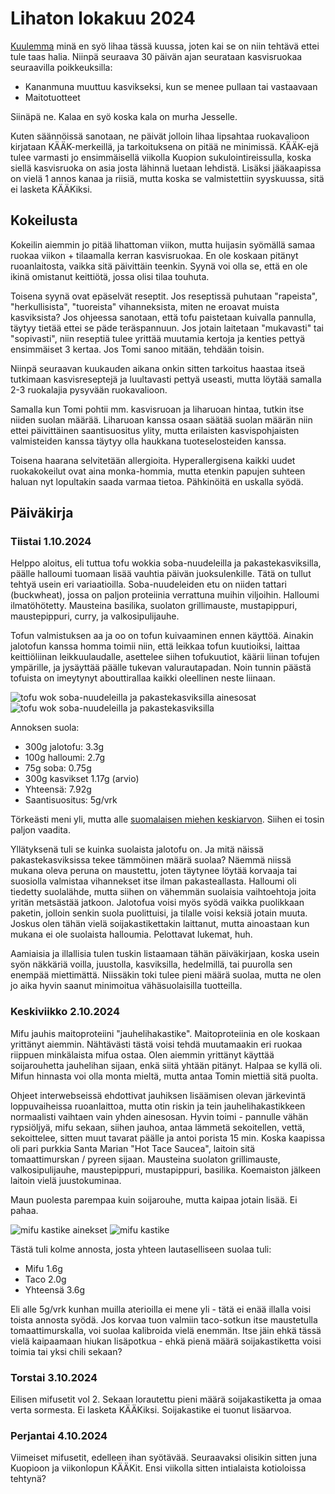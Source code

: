 # Lihaton lokakuu 2024

[Kuulemma](https://kruulos.org/lihaton.html) minä en syö lihaa tässä kuussa, joten kai se on niin tehtävä ettei tule taas halia. Niinpä seuraava 30 päivän ajan seurataan kasvisruokaa seuraavilla poikkeuksilla:

- Kananmuna muuttuu kasvikseksi, kun se menee pullaan tai vastaavaan
- Maitotuotteet

Siinäpä ne. Kalaa en syö koska kala on murha Jesselle.

Kuten säännöissä sanotaan, ne päivät jolloin lihaa lipsahtaa ruokavalioon kirjataan KÄÄK-merkeillä, ja tarkoituksena on pitää ne minimissä. KÄÄK-ejä tulee varmasti jo ensimmäisellä viikolla Kuopion sukulointireissulla, koska siellä kasvisruoka on asia josta lähinnä luetaan lehdistä. Lisäksi jääkaapissa on vielä 1 annos kanaa ja riisiä, mutta koska se valmistettiin syyskuussa, sitä ei lasketa KÄÄKiksi.

## Kokeilusta

Kokeilin aiemmin jo pitää lihattoman viikon, mutta huijasin syömällä samaa ruokaa viikon + tilaamalla kerran kasvisruokaa. En ole koskaan pitänyt ruoanlaitosta, vaikka sitä päivittäin teenkin. Syynä voi olla se, että en ole ikinä omistanut keittiötä, jossa olisi tilaa touhuta.

Toisena syynä ovat epäselvät reseptit. Jos reseptissä puhutaan "rapeista", "herkullisista", "tuoreista" vihanneksista, miten ne eroavat muista kasviksista? Jos ohjeessa sanotaan, että tofu paistetaan kuivalla pannulla, täytyy tietää ettei se päde teräspannuun. Jos jotain laitetaan "mukavasti" tai "sopivasti", niin reseptiä tulee yrittää muutamia kertoja ja kenties pettyä ensimmäiset 3 kertaa. Jos Tomi sanoo mitään, tehdään toisin.

Niinpä seuraavan kuukauden aikana onkin sitten tarkoitus haastaa itseä tutkimaan kasvisreseptejä ja luultavasti pettyä useasti, mutta löytää samalla 2-3 ruokalajia pysyvään ruokavalioon.

Samalla kun Tomi pohtii mm. kasvisruoan ja liharuoan hintaa, tutkin itse niiden suolan määrää. Liharuoan kanssa osaan säätää suolan määrän niin ettei päivittäinen saantisuositus ylity, mutta erilaisten kasvispohjaisten valmisteiden kanssa täytyy olla haukkana tuoteselosteiden kanssa.

Toisena haarana selvitetään allergioita. Hyperallergisena kaikki uudet ruokakokeilut ovat aina monka-hommia, mutta etenkin papujen suhteen haluan nyt lopultakin saada varmaa tietoa. Pähkinöitä en uskalla syödä.

## Päiväkirja

### Tiistai 1.10.2024

Helppo aloitus, eli tuttua tofu wokkia soba-nuudeleilla ja pakastekasviksilla, päälle halloumi tuomaan lisää vauhtia päivän juoksulenkille. Tätä on tullut tehtyä usein eri variaatioilla. Soba-nuudeleiden etu on niiden tattari (buckwheat), jossa on paljon proteiinia verrattuna muihin viljoihin. Halloumi ilmatöhötetty. Mausteina basilika, suolaton grillimauste, mustapippuri, maustepippuri, curry, ja valkosipulijauhe.

Tofun valmistuksen aa ja oo on tofun kuivaaminen ennen käyttöä. Ainakin jalotofun kanssa homma toimii niin, että leikkaa tofun kuutioiksi, laittaa keittiöliinan leikkuulaudalle, asettelee siihen tofukuutiot, käärii liinan tofujen ympärille, ja jysäyttää päälle tukevan valurautapadan. Noin tunnin päästä tofuista on imeytynyt abouttirallaa kaikki oleellinen neste liinaan.

![tofu wok soba-nuudeleilla ja pakastekasviksilla ainesosat](./lihaton2024/tofuwok1.jpg)
![tofu wok soba-nuudeleilla ja pakastekasviksilla](./lihaton2024/tofuwok2.jpg)

Annoksen suola:

* 300g jalotofu: 3.3g
* 100g halloumi: 2.7g
* 75g soba: 0.75g
* 300g kasvikset 1.17g (arvio)
* Yhteensä: 7.92g
* Saantisuositus: 5g/vrk

Törkeästi meni yli, mutta alle [suomalaisen miehen keskiarvon](https://www.ruokavirasto.fi/elintarvikkeet/terveytta-edistava-ruokavalio/ravintoaineet/suola/). Siihen ei tosin paljon vaadita.

Yllätyksenä tuli se kuinka suolaista jalotofu on. Ja mitä näissä pakastekasviksissa tekee tämmöinen määrä suolaa? Näemmä niissä mukana oleva peruna on maustettu, joten täytynee löytää korvaaja tai suosiolla valmistaa vihannekset itse ilman pakasteallasta. Halloumi oli tiedetty suolalähde, mutta siihen on vähemmän suolaisia vaihtoehtoja joita yritän metsästää jatkoon. Jalotofua voisi myös syödä vaikka puolikkaan paketin, jolloin senkin suola puolittuisi, ja tilalle voisi keksiä jotain muuta. Joskus olen tähän vielä soijakastikettakin laittanut, mutta ainoastaan kun mukana ei ole suolaista halloumia. Pelottavat lukemat, huh.

Aamiaisia ja illallisia tulen tuskin listaamaan tähän päiväkirjaan, koska usein syön näkkäriä voilla, juustolla, kasviksilla, hedelmillä, tai puurolla sen enempää miettimättä. Niissäkin toki tulee pieni määrä suolaa, mutta ne olen jo aika hyvin saanut minimoitua vähäsuolaisilla tuotteilla.

### Keskiviikko 2.10.2024

Mifu jauhis maitoproteiini "jauhelihakastike". Maitoproteiinia en ole koskaan yrittänyt aiemmin. Nähtävästi tästä voisi tehdä muutamaakin eri ruokaa riippuen minkälaista mifua ostaa. Olen aiemmin yrittänyt käyttää soijarouhetta jauhelihan sijaan, enkä siitä yhtään pitänyt. Halpaa se kyllä oli. Mifun hinnasta voi olla monta mieltä, mutta antaa Tomin miettiä sitä puolta.

Ohjeet interwebseissä ehdottivat jauhiksen lisäämisen olevan järkevintä loppuvaiheissa ruoanlaittoa, mutta otin riskin ja tein jauhelihakastikkeen normaalisti vaihtaen vain yhden ainesosan. Hyvin toimi - pannulle vähän rypsiöljyä, mifu sekaan, siihen jauhoa, antaa lämmetä sekoitellen, vettä, sekoittelee, sitten muut tavarat päälle ja antoi porista 15 min. Koska kaapissa oli pari purkkia Santa Marian "Hot Tace Saucea", laitoin sitä tomaattimurskan / pyreen sijaan. Mausteina suolaton grillimauste, valkosipulijauhe, maustepippuri, mustapippuri, basilika. Koemaiston jälkeen laitoin vielä juustokuminaa.

Maun puolesta parempaa kuin soijarouhe, mutta kaipaa jotain lisää. Ei pahaa.

![mifu kastike ainekset](./lihaton2024/mifukastike1.jpg)
![mifu kastike](./lihaton2024/mifukastike2.jpg)

Tästä tuli kolme annosta, josta yhteen lautaselliseen suolaa tuli:

* Mifu 1.6g
* Taco 2.0g
* Yhteensä 3.6g

Eli alle 5g/vrk kunhan muilla aterioilla ei mene yli - tätä ei enää illalla voisi toista annosta syödä. Jos korvaa tuon valmiin taco-sotkun itse maustetulla tomaattimurskalla, voi suolaa kalibroida vielä enemmän. Itse jäin ehkä tässä vielä kaipaamaan hiukan lisäpotkua - ehkä pienä määrä soijakastiketta voisi toimia tai yksi chili sekaan?

### Torstai 3.10.2024

Eilisen mifusetit vol 2. Sekaan lorautettu pieni määrä soijakastiketta ja omaa verta sormesta. Ei lasketa KÄÄKiksi. Soijakastike ei tuonut lisäarvoa.

### Perjantai 4.10.2024

Viimeiset mifusetit, edelleen ihan syötävää. Seuraavaksi olisikin sitten juna Kuopioon ja viikonlopun KÄÄKit. Ensi viikolla sitten intialaista kotioloissa tehtynä?
